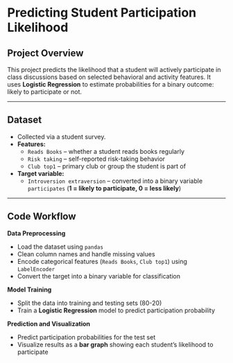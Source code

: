 # Predicting Student Participation Likelihood

## Project Overview
This project predicts the likelihood that a student will actively participate in class discussions based on selected behavioral and activity features. It uses **Logistic Regression** to estimate probabilities for a binary outcome: likely to participate or not.

---

## Dataset
- Collected via a student survey.  
- **Features:**  
  - `Reads Books` – whether a student reads books regularly  
  - `Risk taking` – self-reported risk-taking behavior  
  - `Club top1` – primary club or group the student is part of  
- **Target variable:**  
  - `Introversion extraversion` – converted into a binary variable `participates` (**1 = likely to participate, 0 = less likely**)

---

## Code Workflow

**Data Preprocessing**  
- Load the dataset using `pandas`  
- Clean column names and handle missing values  
- Encode categorical features (`Reads Books`, `Club top1`) using `LabelEncoder`  
- Convert the target into a binary variable for classification  

**Model Training**  
- Split the data into training and testing sets (80-20)  
- Train a **Logistic Regression** model to predict participation probability  

**Prediction and Visualization**  
- Predict participation probabilities for the test set  
- Visualize results as a **bar graph** showing each student’s likelihood to participate  
